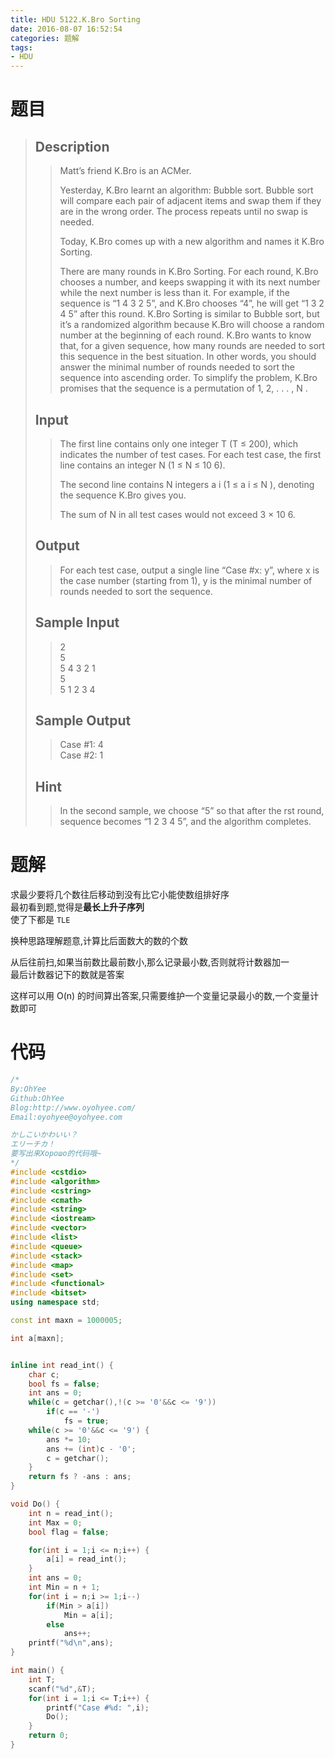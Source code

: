 ```yaml
---
title: HDU 5122.K.Bro Sorting
date: 2016-08-07 16:52:54
categories: 题解
tags:
- HDU
---
```

# 题目
> 
> ## Description  
>> Matt’s friend K.Bro is an ACMer.   
>>   
>> Yesterday, K.Bro learnt an algorithm: Bubble sort. Bubble sort will compare each pair of adjacent items and swap them if they are in the wrong order. The process repeats until no swap is needed.   
>>   
>> Today, K.Bro comes up with a new algorithm and names it K.Bro Sorting.   
>>   
>> There are many rounds in K.Bro Sorting. For each round, K.Bro chooses a number, and keeps swapping it with its next number while the next number is less than it. For example, if the sequence is “1 4 3 2 5”, and K.Bro chooses “4”, he will get “1 3 2 4 5” after this round. K.Bro Sorting is similar to Bubble sort, but it’s a randomized algorithm because K.Bro will choose a random number at the beginning of each round. K.Bro wants to know that, for a given sequence, how many rounds are needed to sort this sequence in the best situation. In other words, you should answer the minimal number of rounds needed to sort the sequence into ascending order. To simplify the problem, K.Bro promises that the sequence is a permutation of 1, 2, . . . , N .  
>> <!--more-->  
> 
> ## Input  
>> The first line contains only one integer T (T ≤ 200), which indicates the number of test cases. For each test case, the first line contains an integer N (1 ≤ N ≤ 10 6).   
>>   
>> The second line contains N integers a i (1 ≤ a i ≤ N ), denoting the sequence K.Bro gives you.   
>>   
>> The sum of N in all test cases would not exceed 3 × 10 6.  
> 
> ## Output  
>> For each test case, output a single line “Case #x: y”, where x is the case number (starting from 1), y is the minimal number of rounds needed to sort the sequence.  
> 
> ## Sample Input  
>> 2  
>> 5  
>> 5 4 3 2 1  
>> 5  
>> 5 1 2 3 4  
> 
> ## Sample Output  
>> Case #1: 4  
>> Case #2: 1  
>>     
> ## Hint  
>>     
>> In the second sample, we choose “5” so that after the  rst round, sequence becomes “1 2 3 4 5”, and the algorithm completes.  

# 题解
求最少要将几个数往后移动到没有比它小能使数组排好序  
最初看到题,觉得是**最长上升子序列**  
使了下都是 `TLE`   

换种思路理解题意,计算比后面数大的数的个数  
  
从后往前扫,如果当前数比最前数小,那么记录最小数,否则就将计数器加一  
最后计数器记下的数就是答案  

这样可以用 O(n) 的时间算出答案,只需要维护一个变量记录最小的数,一个变量计数即可  

# 代码
```cpp K.Bro Sorting https://github.com/OhYee/ACM.github.io/blob/master\HDU\5122.K.Bro%20Sorting.cpp 代码备份
/*
By:OhYee
Github:OhYee
Blog:http://www.oyohyee.com/
Email:oyohyee@oyohyee.com

かしこいかわいい？
エリーチカ！
要写出来Хорошо的代码哦~
*/
#include <cstdio>
#include <algorithm>
#include <cstring>
#include <cmath>
#include <string>
#include <iostream>
#include <vector>
#include <list>
#include <queue>
#include <stack>
#include <map>
#include <set>
#include <functional>
#include <bitset>
using namespace std;

const int maxn = 1000005;

int a[maxn];


inline int read_int() {
	char c;
	bool fs = false;
	int ans = 0;
	while(c = getchar(),!(c >= '0'&&c <= '9'))
		if(c == '-')
			fs = true;
	while(c >= '0'&&c <= '9') {
		ans *= 10;
		ans += (int)c - '0';
		c = getchar();
	}
	return fs ? -ans : ans;
}

void Do() {
	int n = read_int();
	int Max = 0;
	bool flag = false;

	for(int i = 1;i <= n;i++) {
		a[i] = read_int();
	}
	int ans = 0;
	int Min = n + 1;
	for(int i = n;i >= 1;i--)
		if(Min > a[i])
			Min = a[i];
		else
			ans++;
	printf("%d\n",ans);
}

int main() {
	int T;
	scanf("%d",&T);
	for(int i = 1;i <= T;i++) {
		printf("Case #%d: ",i);
		Do();
	}
	return 0;
}
```
